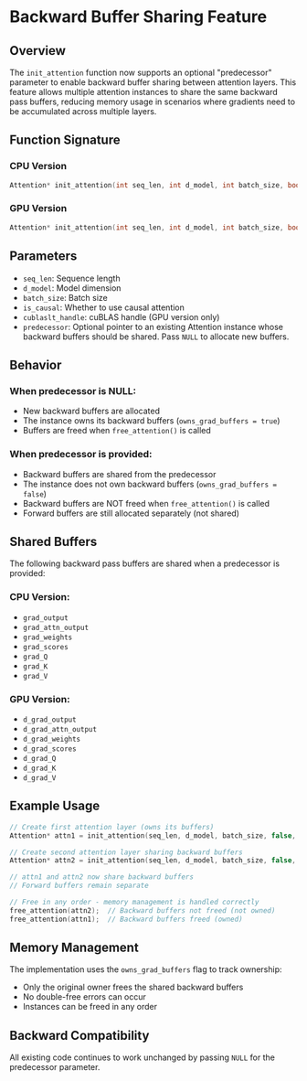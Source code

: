 # Backward Buffer Sharing Feature

## Overview

The `init_attention` function now supports an optional "predecessor" parameter to enable backward buffer sharing between attention layers. This feature allows multiple attention instances to share the same backward pass buffers, reducing memory usage in scenarios where gradients need to be accumulated across multiple layers.

## Function Signature

### CPU Version
```c
Attention* init_attention(int seq_len, int d_model, int batch_size, bool is_causal, Attention* predecessor);
```

### GPU Version  
```c
Attention* init_attention(int seq_len, int d_model, int batch_size, bool is_causal, cublasLtHandle_t cublaslt_handle, Attention* predecessor);
```

## Parameters

- `seq_len`: Sequence length
- `d_model`: Model dimension  
- `batch_size`: Batch size
- `is_causal`: Whether to use causal attention
- `cublaslt_handle`: cuBLAS handle (GPU version only)
- `predecessor`: Optional pointer to an existing Attention instance whose backward buffers should be shared. Pass `NULL` to allocate new buffers.

## Behavior

### When predecessor is NULL:
- New backward buffers are allocated
- The instance owns its backward buffers (`owns_grad_buffers = true`)
- Buffers are freed when `free_attention()` is called

### When predecessor is provided:
- Backward buffers are shared from the predecessor
- The instance does not own backward buffers (`owns_grad_buffers = false`)
- Backward buffers are NOT freed when `free_attention()` is called
- Forward buffers are still allocated separately (not shared)

## Shared Buffers

The following backward pass buffers are shared when a predecessor is provided:

### CPU Version:
- `grad_output`
- `grad_attn_output` 
- `grad_weights`
- `grad_scores`
- `grad_Q`
- `grad_K`
- `grad_V`

### GPU Version:
- `d_grad_output`
- `d_grad_attn_output`
- `d_grad_weights` 
- `d_grad_scores`
- `d_grad_Q`
- `d_grad_K`
- `d_grad_V`

## Example Usage

```c
// Create first attention layer (owns its buffers)
Attention* attn1 = init_attention(seq_len, d_model, batch_size, false, NULL);

// Create second attention layer sharing backward buffers
Attention* attn2 = init_attention(seq_len, d_model, batch_size, false, attn1);

// attn1 and attn2 now share backward buffers
// Forward buffers remain separate

// Free in any order - memory management is handled correctly
free_attention(attn2);  // Backward buffers not freed (not owned)
free_attention(attn1);  // Backward buffers freed (owned)
```

## Memory Management

The implementation uses the `owns_grad_buffers` flag to track ownership:
- Only the original owner frees the shared backward buffers
- No double-free errors can occur
- Instances can be freed in any order

## Backward Compatibility

All existing code continues to work unchanged by passing `NULL` for the predecessor parameter.